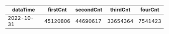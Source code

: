 |dataTime|firstCnt|secondCnt|thirdCnt|fourCnt|
|-|-|-|-|-|
|2022-10-31|45120806|44690617|33654364|7541423|